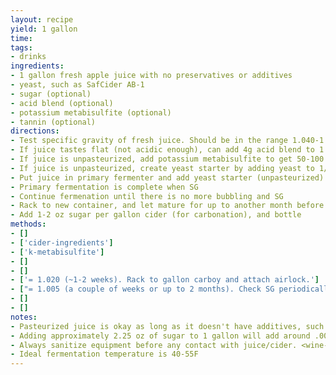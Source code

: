 ```yaml
---
layout: recipe
yield: 1 gallon
time: 
tags:
- drinks
ingredients:
- 1 gallon fresh apple juice with no preservatives or additives
- yeast, such as SafCider AB-1
- sugar (optional)
- acid blend (optional)
- potassium metabisulfite (optional)
- tannin (optional)
directions:
- Test specific gravity of fresh juice. Should be in the range 1.040-1.050. Add some sugar to get to 1.045 (but less than or equal to 1.060)
- If juice tastes flat (not acidic enough), can add 4g acid blend to 1 gallon. Not strictly needed, but may be useful for some apple varieties that are low in acidity. Can also add scant 1/4 tsp tannin
- If juice is unpasteurized, add potassium metabisulfite to get 50-100 ppm SO2. Let sit for 24 hours
- If juice is unpasteurized, create yeast starter by adding yeast to 1/4 cupwarm water (95-105F) and 3/4 cup pasteurized apple juice. Let sit for several ours or up to 1 day
- Put juice in primary fermenter and add yeast starter (unpasteurized) or directy add yeast (pasteurized). Cover fermenter to keep out bugs. Careful when using an airlock at this point since primary fermentation can be strong and make a mess
- Primary fermentation is complete when SG
- Continue fermenation until there is no more bubbling and SG
- Rack to new container, and let mature for up to another month before bottling. Never bottle if SG > 1.005!
- Add 1-2 oz sugar per gallon cider (for carbonation), and bottle
methods:
- []
- ['cider-ingredients']
- ['k-metabisulfite']
- []
- []
- ['= 1.020 (~1-2 weeks). Rack to gallon carboy and attach airlock.']
- ["= 1.005 (a couple of weeks or up to 2 months). Check SG periodically to ensure fermentation doesn't stop early."]
- []
- []
notes:
- Pasteurized juice is okay as long as it doesn't have additives, such as Martinelli's
- Adding approximately 2.25 oz of sugar to 1 gallon will add around .005 to specific gravity (SG)
- Always sanitize equipment before any contact with juice/cider. <wine-sanitizing>
- Ideal fermentation temperature is 40-55F
---
```

